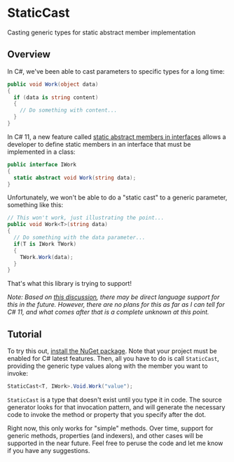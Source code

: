 # StaticCast

Casting generic types for static abstract member implementation

## Overview

In C#, we've been able to cast parameters to specific types for a long time:

```csharp
public void Work(object data)
{
  if (data is string content)
  {
    // Do something with content...
  }
}
```

In C# 11, a new feature called [static abstract members in interfaces](https://github.com/dotnet/csharplang/issues/4436) allows a developer to define static members in an interface that must be implemented in a class:

```csharp
public interface IWork
{
  static abstract void Work(string data);
}
```

Unfortunately, we won't be able to do a "static cast" to a generic parameter, something like this:

```csharp
// This won't work, just illustrating the point...
public void Work<T>(string data)
{
  // Do something with the data parameter...
  if(T is IWork TWork)
  {
    TWork.Work(data);
  }
}
```

That's what this library is trying to support!

*Note: Based on [this discussion](https://discord.com/channels/732297728826277939/732297994699014164/964243603687866378), there may be direct language support for this in the future. However, there are no plans for this as far as I can tell for C# 11, and what comes after that is a complete unknown at this point.*

## Tutorial

To try this out, [install the NuGet package](https://www.nuget.org/packages/StaticCast). Note that your project must be enabled for C# latest features. Then, all you have to do is call `StaticCast`, providing the generic type values along with the member you want to invoke:

```csharp
StaticCast<T, IWork>.Void.Work("value");
```

`StaticCast` is a type that doesn't exist until you type it in code. The source generator looks for that invocation pattern, and will generate the necessary code to invoke the method or property that you specify after the dot.

Right now, this only works for "simple" methods. Over time, support for generic methods, properties (and indexers), and other cases will be supported in the near future. Feel free to peruse the code and let me know if you have any suggestions.
